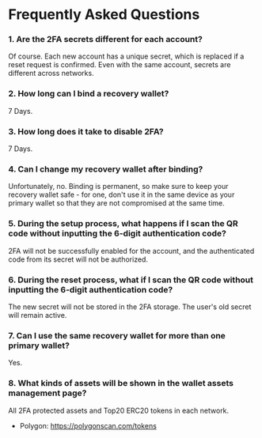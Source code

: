 # Frequently Asked Questions

### **1. Are the 2FA secrets different for each account?**

Of course. Each new account has a unique secret, which is replaced if a reset request is confirmed. Even with the same account, secrets are different across networks.

### **2. How long can I bind a recovery wallet?**

7 Days.

### **3. How long does it take to disable 2FA?**

7 Days.

### **4. Can I change my recovery wallet after binding?**

Unfortunately, no. Binding is permanent, so make sure to keep your recovery wallet safe - for one, don't use it in the same device as your primary wallet so that they are not compromised at the same time. 

### **5. During the setup process, what happens if I scan the QR code without inputting the 6-digit authentication code?**

2FA will not be successfully enabled for the account, and the authenticated code from its secret will not be authorized.

### **6. During the reset process, what if I scan the QR code without inputting the 6-digit authentication code?**

The new secret will not be stored in the 2FA storage. The user's old secret will remain active.

### **7. Can I use the same recovery wallet for more than one primary wallet?**

Yes.

### **8. What kinds of assets will be shown in the wallet assets management page?**

All 2FA protected assets and Top20 ERC20 tokens in each network.

- Polygon: https://polygonscan.com/tokens
